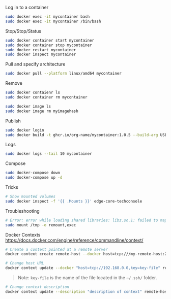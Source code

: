 Log in to a container

```bash
sudo docker exec -it mycontainer bash
sudo docker exec -it mycontainer /bin/bash
```

Stop/Stop/Status

```bash
sudo docker container start mycontainer
sudo docker container stop mycontainer
sudo docker restart mycontainer
sudo docker inspect mycontainer
```

Pull and specify architecture

```bash
sudo docker pull --platform linux/amd64 mycontainer
```

Remove

```bash
sudo docker contaienr ls
sudo docker container rm mycontainer

sudo docker image ls
sudo docker image rm myimagehash
```

Publish

```bash
sudo docker login
sudo docker build -t ghcr.io/org-name/mycontainer:1.0.5 --build-arg USER=user --build-arg PASS=token .
```

Logs

```bash
sudo docker logs --tail 10 mycontainer
```

Compose

```bash
sudo docker-compose down
sudo docker-compose up -d
```

Tricks

```bash
# Show mounted volumes
sudo docker inspect -f '{{ .Mounts }}' edge-core-techconsole
```

Troubleshooting

```bash
# Error: error while loading shared libraries: libz.so.1: failed to map segment from shared object
sudo mount /tmp -o remount,exec
```

Docker Contexts
https://docs.docker.com/engine/reference/commandline/context/

```bash
# Create a context pointed at a remote server
docker context create remote-host --docker host=tcp:///my-remote-host:2735,key=key-file
```

```bash
# Change host URL
docker context update --docker "host=tcp://192.168.0.0,key=key-file" remote-host
```

> Note: `key-file` is the name of the file located in the `~/.ssh/` folder.

```bash
# Change context description
docker context update --description "description of context" remote-host
```
